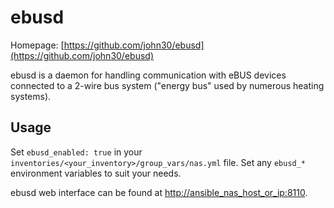 # ebusd

Homepage: [https://github.com/john30/ebusd](https://github.com/john30/ebusd)

ebusd is a daemon for handling communication with eBUS devices connected to a 2-wire bus system ("energy bus" used by numerous heating systems).

## Usage

Set `ebusd_enabled: true` in your `inventories/<your_inventory>/group_vars/nas.yml` file. Set any `ebusd_*` environment variables to suit your needs.

ebusd web interface can be found at [http://ansible_nas_host_or_ip:8110](http://ansible_nas_host_or_ip:8110).
